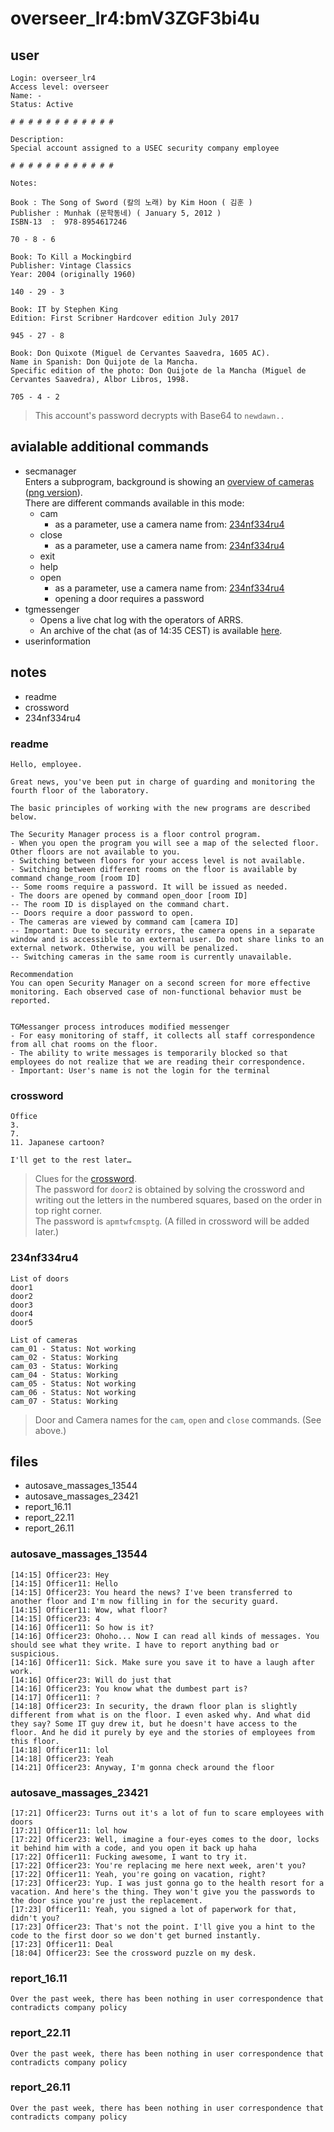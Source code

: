 # overseer_lr4:bmV3ZGF3bi4u
## user
```
Login: overseer_lr4
Access level: overseer
Name: -
Status: Active

# # # # # # # # # # # #

Description:
Special account assigned to a USEC security company employee

# # # # # # # # # # # #

Notes:

Book : The Song of Sword (칼의 노래) by Kim Hoon ( 김훈 )
Publisher : Munhak (문학동네) ( January 5, 2012 )
ISBN-13 ‏ : ‎ 978-8954617246

70 - 8 - 6

Book: To Kill a Mockingbird
Publisher: Vintage Classics
Year: 2004 (originally 1960)

140 - 29 - 3

Book: IT by Stephen King
Edition: First Scribner Hardcover edition July 2017

945 - 27 - 8

Book: Don Quixote (Miguel de Cervantes Saavedra, 1605 AC).
Name in Spanish: Don Quijote de la Mancha.
Specific edition of the photo: Don Quijote de la Mancha (Miguel de Cervantes Saavedra), Albor Libros, 1998.

705 - 4 - 2
```
> This account's password decrypts with Base64 to `newdawn..`

## avialable additional commands
- secmanager<br>
  Enters a subprogram, background is showing an [overview of cameras](../Files/92f705925016eeddee2ba5a4ea265999.webm) ([png version](../Files/92f705925016eeddee2ba5a4ea265999.png)).<br>
  There are different commands available in this mode:
  - cam
    - as a parameter, use a camera name from: [234nf334ru4](overseer_lr4.md#234nf334ru4)
  - close
    - as a parameter, use a camera name from: [234nf334ru4](overseer_lr4.md#234nf334ru4)
  - exit
  - help
  - open
    - as a parameter, use a camera name from: [234nf334ru4](overseer_lr4.md#234nf334ru4)
    - opening a door requires a password
- tgmessenger
  - Opens a live chat log with the operators of ARRS.
  - An archive of the chat (as of 14:35 CEST) is available [here](../Files/tgmessenger.md). <!--TODO: add commands into the file about when we opened doors etc -->
- userinformation

## notes
- readme
- crossword
- 234nf334ru4


### readme
```
Hello, employee.

Great news, you've been put in charge of guarding and monitoring the fourth floor of the laboratory. 

The basic principles of working with the new programs are described below.

The Security Manager process is a floor control program.
- When you open the program you will see a map of the selected floor. Other floors are not available to you.
- Switching between floors for your access level is not available.
- Switching between different rooms on the floor is available by command change_room [room ID]
-- Some rooms require a password. It will be issued as needed.
- The doors are opened by command open_door [room ID]
-- The room ID is displayed on the command chart.
-- Doors require a door password to open.
- The cameras are viewed by command сam [camera ID]
-- Important: Due to security errors, the camera opens in a separate window and is accessible to an external user. Do not share links to an external network. Otherwise, you will be penalized.
-- Switching cameras in the same room is currently unavailable.

Recommendation
You can open Security Manager on a second screen for more effective monitoring. Each observed case of non-functional behavior must be reported.


TGMessanger process introduces modified messenger
- For easy monitoring of staff, it collects all staff correspondence from all chat rooms on the floor.
- The ability to write messages is temporarily blocked so that employees do not realize that we are reading their correspondence.
- Important: User's name is not the login for the terminal
```


### crossword
```
Office
3.
7.
11. Japanese cartoon?

I'll get to the rest later…
```
> Clues for the [crossword](../Files/crossword.jpg).  
> The password for `door2` is obtained by solving the crossword and writing out the letters in the numbered squares, based on the order in top right corner.  
> The password is `apmtwfcmsptg`. (A filled in crossword will be added later.)


### 234nf334ru4
```
List of doors
door1		
door2		
door3
door4		
door5		

List of cameras
cam_01 - Status: Not working
cam_02 - Status: Working
cam_03 - Status: Working
cam_04 - Status: Working
cam_05 - Status: Not working
cam_06 - Status: Not working
cam_07 - Status: Working
```
> Door and Camera names for the `cam`, `open` and `close` commands. (See above.)


## files
- autosave_massages_13544
- autosave_massages_23421
- report_16.11
- report_22.11
- report_26.11


### autosave_massages_13544
```
[14:15] Officer23: Hey
[14:15] Officer11: Hello
[14:15] Officer23: You heard the news? I've been transferred to another floor and I'm now filling in for the security guard.
[14:15] Officer11: Wow, what floor?
[14:15] Officer23: 4
[14:16] Officer11: So how is it?
[14:16] Officer23: Ohoho... Now I can read all kinds of messages. You should see what they write. I have to report anything bad or suspicious.
[14:16] Officer11: Sick. Make sure you save it to have a laugh after work.
[14:16] Officer23: Will do just that
[14:16] Officer23: You know what the dumbest part is?
[14:17] Officer11: ?
[14:18] Officer23: In security, the drawn floor plan is slightly different from what is on the floor. I even asked why. And what did they say? Some IT guy drew it, but he doesn't have access to the floor. And he did it purely by eye and the stories of employees from this floor. 
[14:18] Officer11: lol
[14:18] Officer23: Yeah
[14:21] Officer23: Anyway, I'm gonna check around the floor
```


### autosave_massages_23421
```
[17:21] Officer23: Turns out it's a lot of fun to scare employees with doors
[17:21] Officer11: lol how
[17:22] Officer23: Well, imagine a four-eyes comes to the door, locks it behind him with a code, and you open it back up haha
[17:22] Officer11: Fucking awesome, I want to try it.
[17:22] Officer23: You're replacing me here next week, aren't you?
[17:22] Officer11: Yeah, you're going on vacation, right?
[17:23] Officer23: Yup. I was just gonna go to the health resort for a vacation. And here's the thing. They won't give you the passwords to the door since you're just the replacement.  
[17:23] Officer11: Yeah, you signed a lot of paperwork for that, didn't you?
[17:23] Officer23: That's not the point. I'll give you a hint to the code to the first door so we don't get burned instantly. 
[17:23] Officer11: Deal
[18:04] Officer23: See the crossword puzzle on my desk.
```


### report_16.11
```
Over the past week, there has been nothing in user correspondence that contradicts company policy
```


### report_22.11
```
Over the past week, there has been nothing in user correspondence that contradicts company policy
```


### report_26.11
```
Over the past week, there has been nothing in user correspondence that contradicts company policy
```
